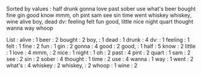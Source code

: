 Sorted by values :
half drunk gonna love past sober use what's beer bought fine gin good know mmm, oh pint sam see sin time went whiskey whiskey, wine alive boy, dead dv: feeling felt fun good, little nice night quart thought wanna way whoop 

List :
alive : 1
beer : 2
bought : 2
boy, : 1
dead : 1
drunk : 4
dv: : 1
feeling : 1
felt : 1
fine : 2
fun : 1
gin : 2
gonna : 4
good : 2
good, : 1
half : 5
know : 2
little : 1
love : 4
mmm, : 2
nice : 1
night : 1
oh : 2
past : 4
pint : 2
quart : 1
sam : 2
see : 2
sin : 2
sober : 4
thought : 1
time : 2
use : 4
wanna : 1
way : 1
went : 2
what's : 4
whiskey : 2
whiskey, : 2
whoop : 1
wine : 2
